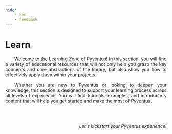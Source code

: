 ```yaml
---
hide:
    - toc
    - feedback
---
```


# Learn

<p style="text-align: justify;">
	&emsp;&emsp;Welcome to the Learning Zone of Pyventus! In this section, you will find a variety of educational resources that will not only help you grasp the key concepts and core abstractions of the library, but also show you how to effectively apply them within your projects.
</p>

<p style="text-align: justify;">
	&emsp;&emsp;Whether you are new to Pyventus or looking to deepen your knowledge, this section is designed to support your learning process across all levels of experience. You will find tutorials, examples, and introductory content that will help you get started and make the most of Pyventus.
</p>

<br>
<br>

<p style="text-align: right;">
	<i>Let's kickstart your Pyventus experience!</i>
</p>
